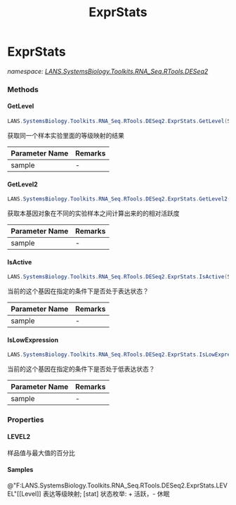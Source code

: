﻿---
title: ExprStats
---

# ExprStats
_namespace: [LANS.SystemsBiology.Toolkits.RNA_Seq.RTools.DESeq2](N-LANS.SystemsBiology.Toolkits.RNA_Seq.RTools.DESeq2.html)_





### Methods

#### GetLevel
```csharp
LANS.SystemsBiology.Toolkits.RNA_Seq.RTools.DESeq2.ExprStats.GetLevel(System.String)
```
获取同一个样本实验里面的等级映射的结果

|Parameter Name|Remarks|
|--------------|-------|
|sample|-|


#### GetLevel2
```csharp
LANS.SystemsBiology.Toolkits.RNA_Seq.RTools.DESeq2.ExprStats.GetLevel2(System.String)
```
获取本基因对象在不同的实验样本之间计算出来的的相对活跃度

|Parameter Name|Remarks|
|--------------|-------|
|sample|-|


#### IsActive
```csharp
LANS.SystemsBiology.Toolkits.RNA_Seq.RTools.DESeq2.ExprStats.IsActive(System.String)
```
当前的这个基因在指定的条件下是否处于表达状态？

|Parameter Name|Remarks|
|--------------|-------|
|sample|-|


#### IsLowExpression
```csharp
LANS.SystemsBiology.Toolkits.RNA_Seq.RTools.DESeq2.ExprStats.IsLowExpression(System.String)
```
当前的这个基因在指定的条件下是否处于低表达状态？

|Parameter Name|Remarks|
|--------------|-------|
|sample|-|



### Properties

#### LEVEL2
样品值与最大值的百分比
#### Samples
@"F:LANS.SystemsBiology.Toolkits.RNA_Seq.RTools.DESeq2.ExprStats.LEVEL"[[Level]] 表达等级映射;
 [stat] 状态枚举: + 活跃，- 休眠
